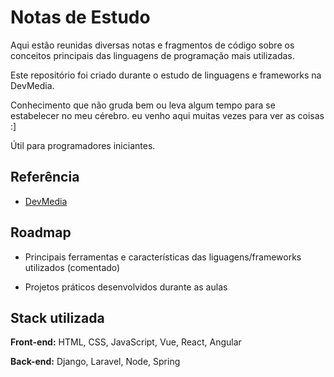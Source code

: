 
# Notas de Estudo

Aqui estão reunidas diversas notas e fragmentos de código sobre os conceitos principais das linguagens de programação mais utilizadas.

Este repositório foi criado durante o estudo de linguagens e frameworks na DevMedia.

Conhecimento que não gruda bem ou leva algum tempo para se estabelecer no meu cérebro. eu venho aqui muitas vezes para ver as coisas :]

Útil para programadores iniciantes.

## Referência

 - [DevMedia](https://www.devmedia.com.br/)


## Roadmap

- Principais ferramentas e características das liguagens/frameworks utilizados (comentado)

- Projetos práticos desenvolvidos durante as aulas


## Stack utilizada

**Front-end:** HTML, CSS, JavaScript, Vue, React, Angular

**Back-end:** Django, Laravel, Node, Spring
